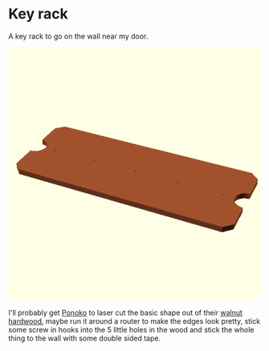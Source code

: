 Key rack
========

A key rack to go on the wall near my door.

![](./exports/KeyRack.png)

I'll probably get [Ponoko](https://make.ponoko.com) to laser cut the basic shape out of their [walnut hardwood](https://make.ponoko.com/materials/walnut-hardwood), maybe run it around a router to make the edges look pretty, stick some screw in hooks into the 5 little holes in the wood and stick the whole thing to the wall with some double sided tape.
